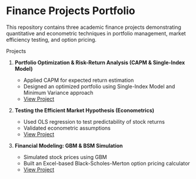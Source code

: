 # Finance Projects Portfolio

This repository contains three academic finance projects demonstrating quantitative and econometric techniques in portfolio management, market efficiency testing, and option pricing.

Projects

1. **Portfolio Optimization & Risk-Return Analysis (CAPM & Single-Index Model)**
   - Applied CAPM for expected return estimation
   - Designed an optimized portfolio using Single-Index Model and Minimum Variance approach
   - [View Project](portfolio-optimization/README.md)


2. **Testing the Efficient Market Hypothesis (Econometrics)**
   - Used OLS regression to test predictability of stock returns
   - Validated econometric assumptions
   - [View Project](Efficient-Market-Hypothesis-EMH-Test)

3. **Financial Modeling: GBM & BSM Simulation**
   - Simulated stock prices using GBM
   - Built an Excel-based Black-Scholes-Merton option pricing calculator
   - [View Project](financial-modeling/README.md)

